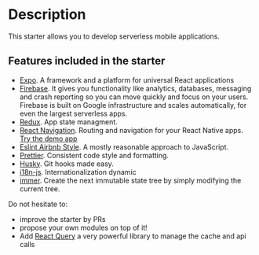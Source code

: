 # Description

This starter allows you to develop serverless mobile applications. </br>

## Features included in the starter

- [Expo](https://docs.expo.io/). A framework and a platform for universal React applications
- [Firebase](https://docs.expo.io/guides/using-firebase/). It gives you functionality like analytics, databases, messaging and crash reporting so you can move quickly and focus on your users. Firebase is built on Google infrastructure and scales automatically, for even the largest serverless apps. 
- [Redux](https://github.com/reduxjs/react-redux#readme). App state managment.
- [React Navigation](https://reactnavigation.org/docs/getting-started). Routing and navigation for your React Native apps. [Try the demo app](https://github.com/react-navigation/react-navigation/tree/main/example)
- [Eslint Airbnb Style](https://github.com/airbnb/javascript#readme). A mostly reasonable approach to JavaScript.
- [Prettier](https://github.com/prettier/prettier#readme). Consistent code style and formatting.
- [Husky](https://github.com/typicode/husky#readme). Git hooks made easy.
- [i18n-js](https://github.com/fnando/i18n-js#readme). Internationalization dynamic
- [immer](https://github.com/immerjs/immer#readme). Create the next immutable state tree by simply modifying the current tree.


Do not hesitate to:
- improve the starter by PRs
- propose your own modules on top of it!
- Add [React Query](https://react-query.tanstack.com/) a very powerful library to manage the cache and api calls
